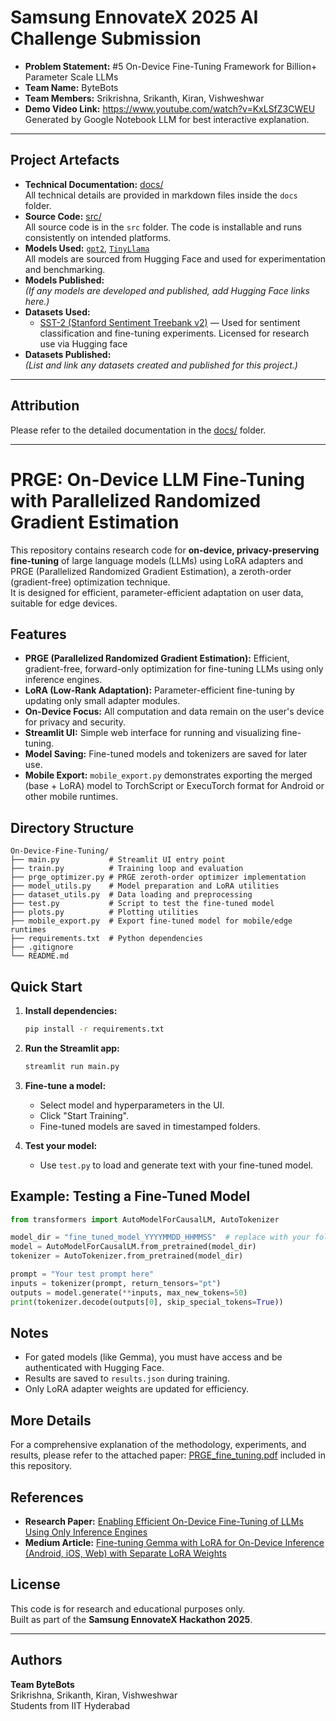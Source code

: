 # Samsung EnnovateX 2025 AI Challenge Submission

- **Problem Statement:** #5 On-Device Fine-Tuning Framework for Billion+ Parameter Scale LLMs
- **Team Name:** ByteBots
- **Team Members:** Srikrishna, Srikanth, Kiran, Vishweshwar
- **Demo Video Link:** https://www.youtube.com/watch?v=KxLSfZ3CWEU
  Generated by Google Notebook LLM for best interactive explanation.

---

## Project Artefacts

- **Technical Documentation:** [docs/](docs)  
  All technical details are provided in markdown files inside the `docs` folder.
- **Source Code:** [src/](src)  
  All source code is in the `src` folder. The code is installable and runs consistently on intended platforms.
- **Models Used:** [`gpt2`](https://huggingface.co/gpt2), [`TinyLlama`](https://huggingface.co/TinyLlama/TinyLlama-1.1B-intermediate-step-1431k-tokenizer)  
  All models are sourced from Hugging Face and used for experimentation and benchmarking.
- **Models Published:**  
  _(If any models are developed and published, add Hugging Face links here.)_
- **Datasets Used:**
  - [SST-2 (Stanford Sentiment Treebank v2)](https://huggingface.co/datasets/glue/viewer/sst2) &mdash; Used for sentiment classification and fine-tuning experiments. Licensed for research use via Hugging face
- **Datasets Published:**  
  _(List and link any datasets created and published for this project.)_

---

## Attribution

Please refer to the detailed documentation in the [docs/](docs) folder.

---

# PRGE: On-Device LLM Fine-Tuning with Parallelized Randomized Gradient Estimation

This repository contains research code for **on-device, privacy-preserving fine-tuning** of large language models (LLMs) using LoRA adapters and PRGE (Parallelized Randomized Gradient Estimation), a zeroth-order (gradient-free) optimization technique.  
It is designed for efficient, parameter-efficient adaptation on user data, suitable for edge devices.

## Features

- **PRGE (Parallelized Randomized Gradient Estimation):** Efficient, gradient-free, forward-only optimization for fine-tuning LLMs using only inference engines.
- **LoRA (Low-Rank Adaptation):** Parameter-efficient fine-tuning by updating only small adapter modules.
- **On-Device Focus:** All computation and data remain on the user's device for privacy and security.
- **Streamlit UI:** Simple web interface for running and visualizing fine-tuning.
- **Model Saving:** Fine-tuned models and tokenizers are saved for later use.
- **Mobile Export:** `mobile_export.py` demonstrates exporting the merged (base + LoRA) model to TorchScript or ExecuTorch format for Android or other mobile runtimes.

## Directory Structure

```
On-Device-Fine-Tuning/
├── main.py           # Streamlit UI entry point
├── train.py          # Training loop and evaluation
├── prge_optimizer.py # PRGE zeroth-order optimizer implementation
├── model_utils.py    # Model preparation and LoRA utilities
├── dataset_utils.py  # Data loading and preprocessing
├── test.py           # Script to test the fine-tuned model
├── plots.py          # Plotting utilities
├── mobile_export.py  # Export fine-tuned model for mobile/edge runtimes
├── requirements.txt  # Python dependencies
├── .gitignore
└── README.md
```

## Quick Start

1. **Install dependencies:**

   ```sh
   pip install -r requirements.txt
   ```

2. **Run the Streamlit app:**

   ```sh
   streamlit run main.py
   ```

3. **Fine-tune a model:**

   - Select model and hyperparameters in the UI.
   - Click "Start Training".
   - Fine-tuned models are saved in timestamped folders.

4. **Test your model:**
   - Use `test.py` to load and generate text with your fine-tuned model.

## Example: Testing a Fine-Tuned Model

```python
from transformers import AutoModelForCausalLM, AutoTokenizer

model_dir = "fine_tuned_model_YYYYMMDD_HHMMSS"  # replace with your folder
model = AutoModelForCausalLM.from_pretrained(model_dir)
tokenizer = AutoTokenizer.from_pretrained(model_dir)

prompt = "Your test prompt here"
inputs = tokenizer(prompt, return_tensors="pt")
outputs = model.generate(**inputs, max_new_tokens=50)
print(tokenizer.decode(outputs[0], skip_special_tokens=True))
```

## Notes

- For gated models (like Gemma), you must have access and be authenticated with Hugging Face.
- Results are saved to `results.json` during training.
- Only LoRA adapter weights are updated for efficiency.

## More Details

For a comprehensive explanation of the methodology, experiments, and results, please refer to the attached paper: [PRGE_fine_tuning.pdf](docs/PRGE_fine_tuning.pdf) included in this repository.

## References

- **Research Paper:** [Enabling Efficient On-Device Fine-Tuning of LLMs Using Only Inference Engines](https://arxiv.org/abs/2409.15520)
- **Medium Article:** [Fine-tuning Gemma with LoRA for On-Device Inference (Android, iOS, Web) with Separate LoRA Weights](https://medium.com/@denisov.shureg/fine-tuning-gemma-with-lora-for-on-device-inference-android-ios-web-with-separate-lora-weights-f05d1db30d86)

## License

This code is for research and educational purposes only.  
Built as part of the **Samsung EnnovateX Hackathon 2025**.

---

## Authors

**Team ByteBots**  
Srikrishna, Srikanth, Kiran, Vishweshwar  
Students from IIT Hyderabad

